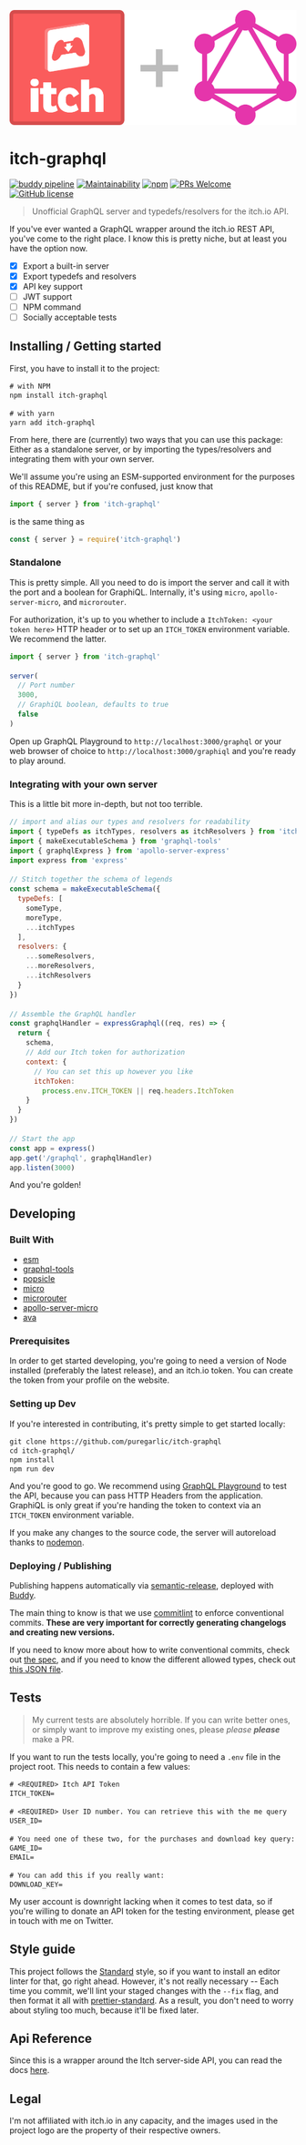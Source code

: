 ![Logo of the project](./images/logo.png)

# itch-graphql
[![buddy pipeline](https://app.buddy.works/grahambarber/itch-graphql-1/pipelines/pipeline/134863/badge.svg?token=cb017d380b6e0add2b2b161933bbd1f5632c1bc67a7a2f947c825462beefdf58 "buddy pipeline")](https://app.buddy.works/grahambarber/itch-graphql-1/pipelines/pipeline/134863) [![Maintainability](https://api.codeclimate.com/v1/badges/46e48d1390604ec24062/maintainability)](https://codeclimate.com/github/puregarlic/itch-graphql/maintainability) [![npm](https://img.shields.io/npm/v/npm.svg?style=flat-square)](https://www.npmjs.com/package/npm) [![PRs Welcome](https://img.shields.io/badge/PRs-welcome-brightgreen.svg?style=flat-square)](http://makeapullrequest.com) [![GitHub license](https://img.shields.io/badge/license-MIT-blue.svg?style=flat-square)](https://github.com/your/your-project/blob/master/LICENSE)
> Unofficial GraphQL server and typedefs/resolvers for the itch.io API.

If you've ever wanted a GraphQL wrapper around the itch.io REST API, you've come to the right place. I know this is pretty niche, but at least you have the option now.

- [x] Export a built-in server
- [x] Export typedefs and resolvers
- [x] API key support
- [ ] JWT support
- [ ] NPM command
- [ ] Socially acceptable tests

## Installing / Getting started

First, you have to install it to the project:

```shell
# with NPM
npm install itch-graphql

# with yarn
yarn add itch-graphql
```

From here, there are (currently) two ways that you can use this package: Either as a standalone server, or by importing the types/resolvers and integrating them with your own server.

We'll assume you're using an ESM-supported environment for the purposes of this README, but if you're confused, just know that 

```js
import { server } from 'itch-graphql'
```
is the same thing as
```js
const { server } = require('itch-graphql')
```

### Standalone

This is pretty simple. All you need to do is import the server and call it with the port and a boolean for GraphiQL. Internally, it's using `micro`, `apollo-server-micro`, and `microrouter`.

For authorization, it's up to you whether to include a `ItchToken: <your token here>` HTTP header or to set up an `ITCH_TOKEN` environment variable. We recommend the latter.

```js
import { server } from 'itch-graphql'

server(
  // Port number
  3000,
  // GraphiQL boolean, defaults to true
  false
)
```

Open up GraphQL Playground to `http://localhost:3000/graphql` or your web browser of choice to `http://localhost:3000/graphiql` and you're ready to play around.

### Integrating with your own server

This is a little bit more in-depth, but not too terrible.

```js
// import and alias our types and resolvers for readability
import { typeDefs as itchTypes, resolvers as itchResolvers } from 'itch-graphql'
import { makeExecutableSchema } from 'graphql-tools'
import { graphqlExpress } from 'apollo-server-express'
import express from 'express'

// Stitch together the schema of legends
const schema = makeExecutableSchema({
  typeDefs: [
    someType,
    moreType,
    ...itchTypes
  ],
  resolvers: {
    ...someResolvers,
    ...moreResolvers,
    ...itchResolvers
  }
})

// Assemble the GraphQL handler
const graphqlHandler = expressGraphql((req, res) => {
  return {
    schema,
    // Add our Itch token for authorization
    context: {
      // You can set this up however you like
      itchToken:
        process.env.ITCH_TOKEN || req.headers.ItchToken
    }
  }
})

// Start the app
const app = express()
app.get('/graphql', graphqlHandler)
app.listen(3000)
```

And you're golden!

## Developing

### Built With
+ [esm](https://www.npmjs.com/package/esm)
+ [graphql-tools](https://www.npmjs.com/package/graphql-tools)
+ [popsicle](https://www.npmjs.com/package/popsicle)
+ [micro](https://www.npmjs.com/package/micro)
+ [microrouter](https://www.npmjs.com/package/microrouter)
+ [apollo-server-micro](https://www.npmjs.com/package/apollo-server-micro)
+ [ava](https://www.npmjs.com/package/ava)

### Prerequisites

In order to get started developing, you're going to need a version of Node installed (preferably the latest release), and an itch.io token. You can create the token from your profile on the website.

### Setting up Dev

If you're interested in contributing, it's pretty simple to get started locally:

```shell
git clone https://github.com/puregarlic/itch-graphql
cd itch-graphql/
npm install
npm run dev
```

And you're good to go. We recommend using [GraphQL Playground](https://github.com/graphcool/graphql-playground) to test the API, because you can pass HTTP Headers from the application. GraphiQL is only great if you're handing the token to context via an `ITCH_TOKEN` environment variable.

If you make any changes to the source code, the server will autoreload thanks to [nodemon](https://www.npmjs.com/package/nodemon).

### Deploying / Publishing
Publishing happens automatically via [semantic-release](https://www.npmjs.com/package/semantic-release), deployed with [Buddy](https://buddy.works).

The main thing to know is that we use [commitlint](https://www.npmjs.com/package/@commitlint/cli) to enforce conventional commits. __These are very important for correctly generating changelogs and creating new versions.__

If you need to know more about how to write conventional commits, check out [the spec](https://conventionalcommits.org), and if you need to know the different allowed types, check out [this JSON file](https://github.com/commitizen/conventional-commit-types/blob/master/index.json).

## Tests

> My current tests are absolutely horrible. If you can write better ones, or simply want to improve my existing ones, please _please_ ___please___ make a PR. 

If you want to run the tests locally, you're going to need a `.env` file in the project root. This needs to contain a few values:

```env
# <REQUIRED> Itch API Token
ITCH_TOKEN=

# <REQUIRED> User ID number. You can retrieve this with the me query
USER_ID=

# You need one of these two, for the purchases and download key query:
GAME_ID=
EMAIL=

# You can add this if you really want:
DOWNLOAD_KEY=
```

My user account is downright lacking when it comes to test data, so if you're willing to donate an API token for the testing environment, please get in touch with me on Twitter.

## Style guide

This project follows the [Standard](https://www.npmjs.com/package/standard) style, so if you want to install an editor linter for that, go right ahead. However, it's not really necessary -- Each time you commit, we'll lint your staged changes with the `--fix` flag, and then format it all with [prettier-standard](https://www.npmjs.com/package/prettier-standard). As a result, you don't need to worry about styling too much, because it'll be fixed later.

## Api Reference

Since this is a wrapper around the Itch server-side API, you can read the docs [here](https://itch.io/docs/api/serverside).

## Legal

I'm not affiliated with itch.io in any capacity, and the images used in the project logo are the property of their respective owners. 